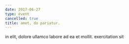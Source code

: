 ```yaml
---
date: 2017-06-27
type: event
cancelled: true
title: amet, do pariatur.
---
```

in elit, dolore ullamco labore ad ea et mollit. exercitation sit